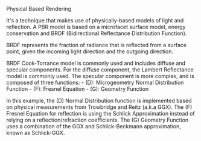 Physical Based Rendering

It's a technique that makes use of physically-based models of light and reflection.
A PBR model is based on a microfacet surface model, energy conservation and BRDF (Bidirectional
Reflectance Distribution Function).

BRDF represents the fraction of radiance that is reflected from a surface point, given the incoming
light direction and the outgoing direction.

BRDF Cook-Torrance model is commonly used and includes diffuse and specular components.
For the diffuse component, the Lambert Reflectance model is commonly used.
The specular component is more complex, and is composed of three functions:
    - (D): Microgeometry Normal Distribution Function
    - (F): Fresnel Equation
    - (G): Geometry Function


In this example, the (D) Normal Distribution function is implemented based on physical measurements from Trowbridge and Reitz (a.k.a GGX).
The (F) Fresnel Equation for reflection is using the Schlick Approximation instead of relying on a reflection/refraction coefficients.
The (G) Geometry Function uses a combination of the GGX and Schlick-Beckmann approximation, known as Schlick-GGX.
